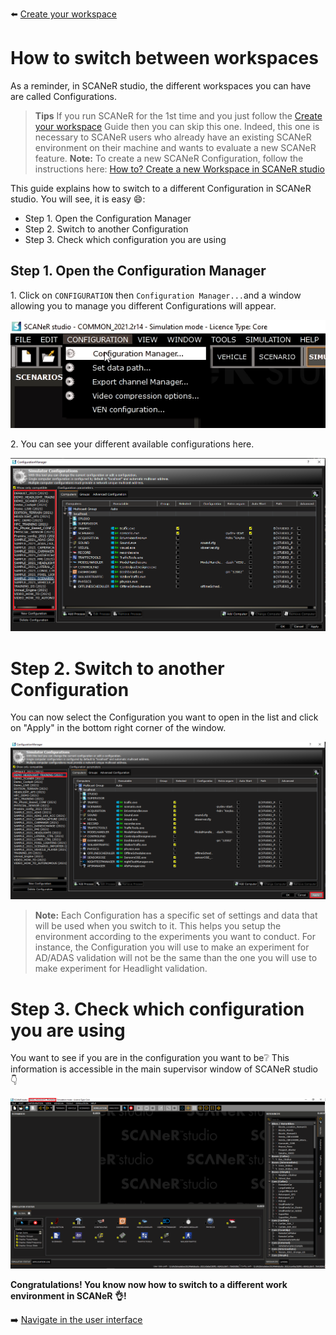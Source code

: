 :arrow_left: [Create your workspace](../HT_Create_custom_work_environment/HT_Create_A_New_Workspace.md)

# How to switch between workspaces

As a reminder, in SCANeR studio, the different workspaces you can have are called Configurations.

> **Tips** If you run SCANeR for the 1st time and you just follow the [Create your workspace](https://avsguillaume.github.io/Samples-Pack/Pages/HT_Create_custom_work_environment/HT_Create_A_New_Workspace.html) Guide then you can skip this one. Indeed, this one is necessary to SCANeR users who already have an existing SCANeR environment on their machine and wants to evaluate a new SCANeR feature.
> **Note:** To create a new SCANeR Configuration, follow the instructions here: [How to? Create a new Workspace in SCANeR studio](../HT_Create_custom_work_environment/HT_Create_A_New_Workspace.md)

This guide explains how to switch to a different Configuration in SCANeR studio. You will see, it is easy :smile::
* Step 1. Open the Configuration Manager
* Step 2. Switch to another Configuration
* Step 3. Check which configuration you are using

## Step 1. Open the Configuration Manager

​1. Click on `CONFIGURATION` then `Configuration Manager...`and a window allowing you to manage you different Configurations will appear.

![](./assets/configurationManagerAccess.png)

​2. You can see your different available configurations here.

![](./assets/configurationAvailable.png)

# Step 2. Switch to another Configuration

​You can now select the Configuration you want to open in the list and click on "Apply" in the bottom right corner of the window.

![Configuration Manager](./assets/configurationManagerApply_good.png)
> **Note:** Each Configuration has a specific set of settings and data that will be used when you switch to it. This helps you setup the environment according to the experiments you want to conduct. For instance, the Configuration you will use to make an experiment for AD/ADAS validation will not be the same than the one you will use to make experiment for Headlight validation.


# Step 3. Check which configuration you are using

You want to see if you are in the configuration you want to be:grey_question:
This information is accessible in the main supervisor window of SCANeR studio :point_down:

![](./assets/configuration_YouAre.png)

**Congratulations! You know now how to switch to a different work environment in SCANeR :ok_hand:!**

:arrow_right: [Navigate in the user interface](../HT_Navigate/HT_Navigate.md)
